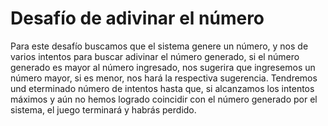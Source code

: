 # Desafío de adivinar el número
Para este desafío buscamos que el sistema genere un número, y nos de varios intentos para buscar adivinar el número generado, si el número generado es mayor al número ingresado, nos sugerira que ingresemos un número mayor, si es menor, nos hará la respectiva sugerencia. Tendremos und eterminado número de intentos hasta que, si alcanzamos los intentos máximos y aún no hemos logrado coincidir con el número generado por el sistema, el juego terminará y habrás perdido.
